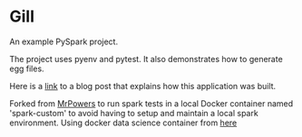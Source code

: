 # Gill

An example PySpark project.

The project uses pyenv and pytest.  It also demonstrates how to generate egg files.

Here is a [link](https://medium.com/@mrpowers/creating-a-pyspark-project-with-pytest-pyenv-and-egg-files-d2709eb1604c) to a blog post that explains how this application was built.

Forked from [MrPowers](https://github.com/MrPowers/gill) to run spark tests in a local Docker container named 'spark-custom' to avoid having to setup and maintain a local spark environment.  Using docker data science container from [here](https://github.com/jupyter/docker-stacks/tree/master/all-spark-notebook)


